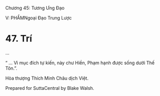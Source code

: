  

Chương 45: Tương Ưng Ðạo

V: PHẨMNgoại Ðạo Trung Lược

# 47\. Trí

…

“ … Vì mục đích tự kiến, này chư Hiền, Phạm hạnh được sống dưới Thế Tôn.”.

Hòa thượng Thích Minh Châu dịch Việt.

Prepared for SuttaCentral by Blake Walsh.